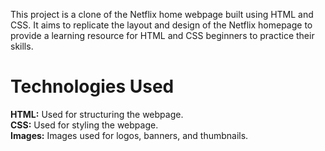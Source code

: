 This project is a clone of the Netflix home webpage built using HTML and CSS. It aims to replicate the layout and design of the Netflix homepage to provide a learning resource for HTML and CSS beginners to practice their skills.<br>
# Technologies Used
**HTML:** Used for structuring the webpage.<br>
**CSS:** Used for styling the webpage.<br>
**Images:** Images used for logos, banners, and thumbnails.
